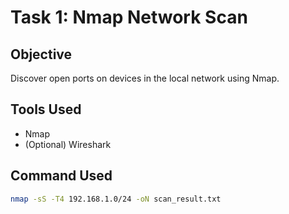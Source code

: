 
# Task 1: Nmap Network Scan

## Objective
Discover open ports on devices in the local network using Nmap.

## Tools Used
- Nmap
- (Optional) Wireshark

## Command Used
```bash
nmap -sS -T4 192.168.1.0/24 -oN scan_result.txt


